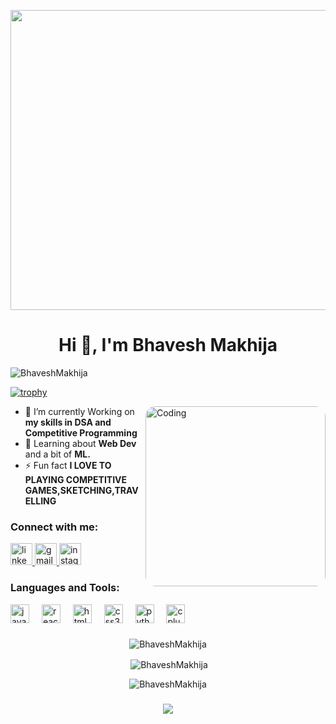 <p align="center">
  <img src="https://i.pinimg.com/originals/81/17/8b/81178b47a8598f0c81c4799f2cdd4057.gif" style="height:480px; width:700px;">
</p>
<h1 align="center">Hi 👋, I'm Bhavesh Makhija </h1>
<!-- <h3 align="center">A passionate frontend developer from India</h3> -->

<p align="left"> <img src="https://komarev.com/ghpvc/?username=BhaveshMakhija&label=Profile%20views&color=0e75b6&style=flat" alt="BhaveshMakhija" /> </p>


<!-- <p align="left"> <a href="https://github.com/ryo-ma/github-profile-trophy"><img src="https://github-profile-trophy.vercel.app/?username=gautamop01" alt="gautamop01" /></a> </p> -->
[![trophy](https://github-profile-trophy.vercel.app/?username=BhaveshMakhija)](https://github.com/BhaveshMakhija/github-profile-trophy)

<img align="right" alt="Coding"  style="border-radius:1rem;width:30vw;" src="https://i.pinimg.com/originals/18/a4/94/18a4949fc9c8067172d3b96e302e7097.gif">


- 🌱 I’m currently Working on **my skills in DSA and Competitive Programming**
- 🧐 Learning about **Web Dev** and a bit of **ML.**
- ⚡ Fun fact **I LOVE TO PLAYING COMPETITIVE GAMES,SKETCHING,TRAVELLING**

###

<h3 align="left">Connect with me:</h3>
<div align="left">
  <a href="www.linkedin.com/in/bhavesh-makhija" target="_blank">
    <img src="https://img.shields.io/static/v1?message=LinkedIn&logo=linkedin&label=&color=0077B5&logoColor=white&labelColor=&style=for-the-badge" height="35" alt="linkedin logo"  />
  </a>
  <a href="mailto:bhavesh60000@gmail.com" target="_blank">
    <img src="https://img.shields.io/static/v1?message=Gmail&logo=gmail&label=&color=D14836&logoColor=white&labelColor=&style=for-the-badge" height="35" alt="gmail logo"  />
  </a>
  <a href="https://www.instagram.com/makhijabhavesh_?igsh=Y3doYXZxa3liaHV5" target="_blank">
    <img src="https://img.shields.io/static/v1?message=Instagram&logo=instagram&label=&color=E4405F&logoColor=white&labelColor=&style=for-the-badge" height="35" alt="instagram logo"  />
  </a>
</div>

###

<h3 align="left">Languages and Tools:</h3>

<div align="left">
  <img src="https://cdn.jsdelivr.net/gh/devicons/devicon/icons/javascript/javascript-original.svg" height="30" alt="javascript logo"  />
  <img width="12" />
  <img src="https://cdn.jsdelivr.net/gh/devicons/devicon/icons/react/react-original.svg" height="30" alt="react logo"  />
  <img width="12" />
  <img src="https://cdn.jsdelivr.net/gh/devicons/devicon/icons/html5/html5-original.svg" height="30" alt="html5 logo"  />
  <img width="12" />
  <img src="https://cdn.jsdelivr.net/gh/devicons/devicon/icons/css3/css3-original.svg" height="30" alt="css3 logo"  />
  <img width="12" />
  <img src="https://cdn.jsdelivr.net/gh/devicons/devicon/icons/python/python-original.svg" height="30" alt="python logo"  />
  <img width="12" />
  <img src="https://cdn.jsdelivr.net/gh/devicons/devicon/icons/cplusplus/cplusplus-original.svg" height="30" alt="cplusplus logo"  />
</div>

###

<p align="center"><img align="center" src="https://github-readme-stats.vercel.app/api/top-langs?username=BhaveshMakhija&show_icons=true&locale=en&layout=compact" alt="BhaveshMakhija" /></p>

<p align="center">&nbsp;<img align="center" src="https://github-readme-stats.vercel.app/api?username=BhaveshMakhija&show_icons=true&locale=en" alt="BhaveshMakhija" /></p>

<p align="center"><img align="center" src="https://github-readme-streak-stats.herokuapp.com/?user=BhaveshMakhija&" alt="BhaveshMakhija" /></p>

###

<p align="center">
  <img src="https://quotes-github-readme.vercel.app/api?type=horizontal&theme=tokyonight">
</p>
